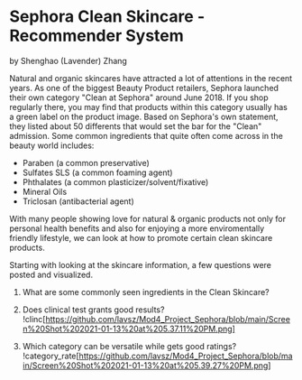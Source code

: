 # Sephora Clean Skincare - Recommender System
by Shenghao (Lavender) Zhang

Natural and organic skincares have attracted a lot of attentions in the recent years. As one of the biggest Beauty Product retailers, Sephora launched their own category "Clean at Sephora" around June 2018. If you shop regularly there, you may find that products within this category usually has a green label on the product image. Based on Sephora's own statement, they listed about 50 differents that would set the bar for the "Clean" admission. Some common ingredients that quite often come across in the beauty world includes: 

- Paraben (a common preservative)
- Sulfates SLS (a common foaming agent)
- Phthalates (a common plasticizer/solvent/fixative)
- Mineral Oils 
- Triclosan (antibacterial agent)

With many people showing love for natural & organic products not only for personal health benefits and also for enjoying a more enviromentally friendly lifestyle, we can look at how to promote certain clean skincare products. 

Starting with looking at the skincare information, a few questions were posted and visualized. 
1. What are some commonly seen ingredients in the Clean Skincare?

2. Does clinical test grants good results?
!clinc[https://github.com/lavsz/Mod4_Project_Sephora/blob/main/Screen%20Shot%202021-01-13%20at%205.37.11%20PM.png]
3. Which category can be versatile while gets good ratings?
!category_rate[https://github.com/lavsz/Mod4_Project_Sephora/blob/main/Screen%20Shot%202021-01-13%20at%205.39.27%20PM.png]



